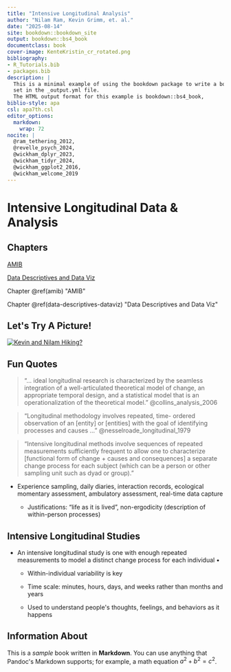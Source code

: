 ```yaml
---
title: "Intensive Longitudinal Analysis"
author: "Nilam Ram, Kevin Grimm, et. al."
date: "2025-08-14"
site: bookdown::bookdown_site
output: bookdown::bs4_book
documentclass: book
cover-image: KenteKristin_cr_rotated.png
bibliography:
- R_Tutorials.bib
- packages.bib
description: |
  This is a minimal example of using the bookdown package to write a book.
  set in the _output.yml file.
  The HTML output format for this example is bookdown::bs4_book,
biblio-style: apa
csl: apa7th.csl
editor_options: 
  markdown: 
    wrap: 72
nocite: |
  @ram_tethering_2012,
  @revelle_psych_2024,
  @wickham_dplyr_2023,
  @wickham_tidyr_2024,
  @wickham_ggplot2_2016,
  @wickham_welcome_2019
---
```


# Intensive Longitudinal Data & Analysis

## Chapters

[AMIB](#amib)

[Data Descriptives and Data Viz](#data-descriptives-dataviz)

Chapter \@ref(amib) "AMIB"

Chapter \@ref(data-descriptives-dataviz) "Data Descriptives and Data
Viz"

## Let's Try A Picture!

[![Kevin and Nilam
Hiking?](Kevin_Nilam.png)](https://www.youtube.com/watch?v=dQw4w9WgXcQ)

## Fun Quotes

> “... ideal longitudinal research is characterized by the seamless
> integration of a well-articulated theoretical model of change, an
> appropriate temporal design, and a statistical model that is an
> operationalization of the theoretical model.”
> @collins_analysis_2006

> “Longitudinal methodology involves repeated, time- ordered observation
> of an [entity] or [entities] with the goal of identifying processes
> and causes ...” @nesselroade_longitudinal_1979

> “Intensive longitudinal methods involve sequences of repeated
> measurements sufficiently frequent to allow one to characterize
> [functional form of change + causes and consequences] a separate
> change process for each subject (which can be a person or other
> sampling unit such as dyad or group).”

-   Experience sampling, daily diaries, interaction records, ecological
    momentary assessment, ambulatory assessment, real-time data capture

    -   Justifications: “life as it is lived”, non-ergodicity
        (description of within-person processes)

## Intensive Longitudinal Studies

-   An intensive longitudinal study is one with enough repeated
    measurements to model a distinct change process for each individual
    •

    -   Within-individual variability is key

    -   Time scale: minutes, hours, days, and weeks rather than months
        and years

    -   Used to understand people's thoughts, feelings, and behaviors as
        it happens

## Information About

This is a *sample* book written in **Markdown**. You can use anything
that Pandoc's Markdown supports; for example, a math equation
$a^2 + b^2 = c^2$.

